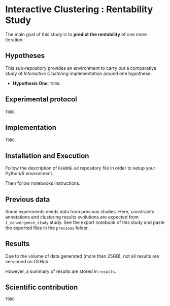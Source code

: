 # Interactive Clustering : Rentability Study

The main goal of this study is to **predict the rentability** of one more iteration.


## Hypotheses

This sub-repository provides an environment to carry out a comparative study of _Interactive Clustering_ implementation around one hypothese.
- **Hypothesis One**: `TODO`.


## Experimental protocol

`TODO`.


## Implementation

`TODO`.


## Installation and Execution

Follow the description of `README.md` repository file in order to setup your Python/R environment.

Then follow notebooks instructions.


## Previous data

Some experiments needs data from previous studies.
Here, constraints annotations and clustering results evolutions are expected from `1_convergence_study` study.
See the export notebook of this study and paste the exported files in the `previous` folder.

## Results

Due to the volume of data generated (more than 25GB), not all results are versioned on GitHub.

However, a summary of results are stored in `results`.


## Scientific contribution

`TODO`